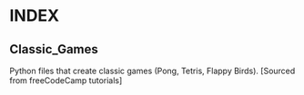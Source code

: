 # INDEX

## Classic_Games
Python files that create classic games (Pong, Tetris, Flappy Birds). [Sourced from freeCodeCamp tutorials]
